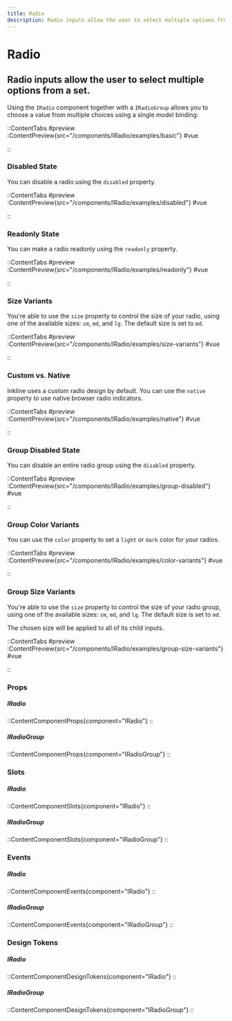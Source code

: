 ```yaml
---
title: Radio
description: Radio inputs allow the user to select multiple options from a set. 
---
```


# Radio
## Radio inputs allow the user to select multiple options from a set. 

Using the `IRadio` component together with a `IRadioGroup` allows you to choose a value from multiple choices using a single model binding:

::ContentTabs
#preview
:ContentPreview{src="/components/IRadio/examples/basic"}
#vue
<!-- Autodocs{src="@inkline/inkline/components/IRadio/examples/basic.vue" lang="vue"} -->
::

### Disabled State
You can disable a radio using the `disabled` property.

::ContentTabs
#preview
:ContentPreview{src="/components/IRadio/examples/disabled"}
#vue
<!-- Autodocs{src="@inkline/inkline/components/IRadio/examples/disabled.vue" lang="vue"} -->
::

### Readonly State
You can make a radio readonly using the `readonly` property.

::ContentTabs
#preview
:ContentPreview{src="/components/IRadio/examples/readonly"}
#vue
<!-- Autodocs{src="@inkline/inkline/components/IRadio/examples/readonly.vue" lang="vue"} -->
::


### Size Variants
You're able to use the `size` property to control the size of your radio, using one of the available sizes: `sm`, `md`, and `lg`. The default size is set to `md`. 

::ContentTabs
#preview
:ContentPreview{src="/components/IRadio/examples/size-variants"}
#vue
<!-- Autodocs{src="@inkline/inkline/components/IRadio/examples/size-variants.vue" lang="vue"} -->
::


### Custom vs. Native
Inkline uses a custom radio design by default. You can use the `native` property to use native browser radio indicators.

::ContentTabs
#preview
:ContentPreview{src="/components/IRadio/examples/native"}
#vue
<!-- Autodocs{src="@inkline/inkline/components/IRadio/examples/native.vue" lang="vue"} -->
::


### Group Disabled State
You can disable an entire radio group using the `disabled` property.

::ContentTabs
#preview
:ContentPreview{src="/components/IRadio/examples/group-disabled"}
#vue
<!-- Autodocs{src="@inkline/inkline/components/IRadio/examples/group-disabled.vue" lang="vue"} -->
::


### Group Color Variants
You can use the `color` property to set a `light` or `dark` color for your radios.

::ContentTabs
#preview
:ContentPreview{src="/components/IRadio/examples/color-variants"}
#vue
<!-- Autodocs{src="@inkline/inkline/components/IRadio/examples/color-variants.vue" lang="vue"} -->
::


### Group Size Variants
You're able to use the `size` property to control the size of your radio group, using one of the available sizes: `sm`, `md`, and `lg`. The default size is set to `md`.

The chosen size will be applied to all of its child inputs.

::ContentTabs
#preview
:ContentPreview{src="/components/IRadio/examples/group-size-variants"}
#vue
<!-- Autodocs{src="@inkline/inkline/components/IRadio/examples/group-size-variants.vue" lang="vue"} -->
::


### Props
##### IRadio
::ContentComponentProps{component="IRadio"}
::
##### IRadioGroup
::ContentComponentProps{component="IRadioGroup"}
::

### Slots
##### IRadio
::ContentComponentSlots{component="IRadio"}
::
##### IRadioGroup
::ContentComponentSlots{component="IRadioGroup"}
::

### Events
##### IRadio
::ContentComponentEvents{component="IRadio"}
::
##### IRadioGroup
::ContentComponentEvents{component="IRadioGroup"}
::

### Design Tokens
##### IRadio
::ContentComponentDesignTokens{component="IRadio"}
::
##### IRadioGroup
::ContentComponentDesignTokens{component="IRadioGroup"}
::
